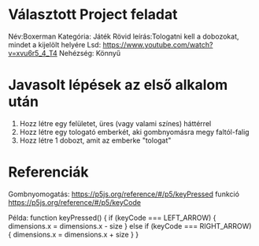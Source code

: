 # Választott Project feladat

Név:Boxerman
Kategória: Játék
Rövid leírás:Tologatni kell a dobozokat, mindet a kijelölt helyére
Lsd: https://www.youtube.com/watch?v=xvu6r5_4_T4
Nehézség: Könnyű

# Javasolt lépések az első alkalom után
1. Hozz létre egy felületet, üres (vagy valami színes) háttérrel
2. Hozz létre egy tologató emberkét, aki gombnyomásra megy faltól-falig
3. Hozz létre 1 dobozt, amit az emberke "tologat"

# Referenciák

Gombnyomogatás:
https://p5js.org/reference/#/p5/keyPressed funkció
https://p5js.org/reference/#/p5/keyCode

Példa:
function keyPressed() {
  if (keyCode === LEFT_ARROW) {
    dimensions.x = dimensions.x - size
  } else if (keyCode === RIGHT_ARROW) {
    dimensions.x = dimensions.x + size
  }
}
